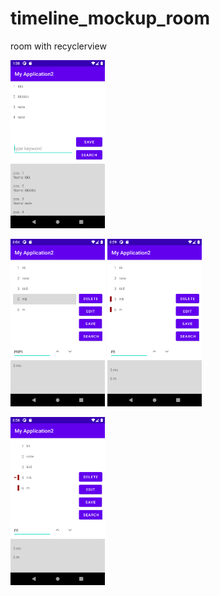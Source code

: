 # timeline_mockup_room
room with recyclerview

<img src="img/mockup_room.png" alt="mockup screenshot" width="30%" height="30%">

<img src="img/mockup_search2.png" alt="mockup screenshot" width="30%" height="30%"> <img src="img/mockup_search3.png" alt="mockup screenshot" width="30%" height="30%">

<img src="img/mockup_arrow.png" alt="mockup screenshot" width="30%" height="30%">
